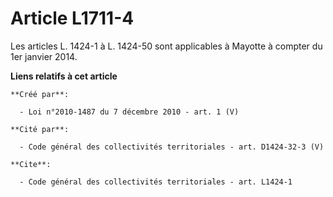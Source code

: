# Article L1711-4

Les articles L. 1424-1 à L. 1424-50 sont applicables à Mayotte à compter du 1er janvier 2014.

**Liens relatifs à cet article**

	**Créé par**:

	  - Loi n°2010-1487 du 7 décembre 2010 - art. 1 (V)

	**Cité par**:

	  - Code général des collectivités territoriales - art. D1424-32-3 (V)

	**Cite**:

	  - Code général des collectivités territoriales - art. L1424-1

